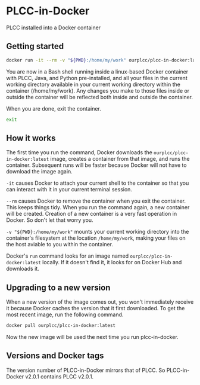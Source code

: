 # PLCC-in-Docker
PLCC installed into a Docker container

## Getting started

```bash
docker run -it --rm -v "${PWD}:/home/my/work" ourplcc/plcc-in-docker:latest
```

You are now in a Bash shell running inside a linux-based Docker container with PLCC, Java, and Python pre-installed, and all your files in the current working directory available in your current working directory within the container (/home/my/work). Any changes you make to those files inside or outside the container will be reflected both inside and outside the container.

When you are done, exit the container.

```bash
exit
```

## How it works

The first time you run the command, Docker downloads the `ourplcc/plcc-in-docker:latest` image, creates a container from that image, and runs the container. Subsequent runs will be faster because Docker will not have to download the image again.

`-it` causes Docker to attach your current shell to the container so that you can interact with it in your current terminal session.

`--rm` causes Docker to remove the container when you exit the container. This keeps things tidy. When you run the command again, a new container will be created. Creation of a new container is a very fast operation in Docker. So don't let that worry you.

`-v "${PWD}:/home/my/work"` mounts your current working directory into the container's filesystem at the location `/home/my/work`, making your files on the host aviable to you within the container.

Docker's `run` command looks for an image named `ourplcc/plcc-in-docker:latest` locally. If it doesn't find it, it looks for on Docker Hub and downloads it.

## Upgrading to a new version

When a new version of the image comes out, you won't immediately receive it because Docker caches the version that it first downloaded. To get the most recent image, run the following command.

```bash
docker pull ourplcc/plcc-in-docker:latest
```

Now the new image will be used the next time you run plcc-in-docker.

## Versions and Docker tags

The version number of PLCC-in-Docker mirrors that of PLCC. So PLCC-in-Docker v2.0.1 contains PLCC v2.0.1.